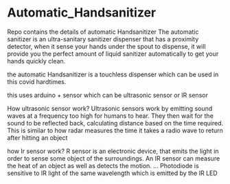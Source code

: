 # Automatic_Handsanitizer
Repo contains the details of automatic Handsanitizer
The automatic sanitizer is an ultra-sanitary sanitizer dispenser that has a  proximity detector, when it sense your hands under the spout to dispense, it will provide you the perfect amount of liquid sanitizer automatically to get your hands quickly clean.

the automatic Handsanitizer is a touchless dispenser which can be used in this covid hardtimes.

this uses arduino  + sensor which can be ultrasonic sensor or IR sensor


How ultrasonic sensor work?
Ultrasonic sensors work by emitting sound waves at a frequency too high for humans to hear. They then wait for the sound to be reflected back, calculating distance based on the time required. This is similar to how radar measures the time it takes a radio wave to return after hitting an object

how Ir sensor work?
R sensor is an electronic device, that emits the light in order to sense some object of the surroundings. An IR sensor can measure the heat of an object as well as detects the motion. ... Photodiode is sensitive to IR light of the same wavelength which is emitted by the IR LED
